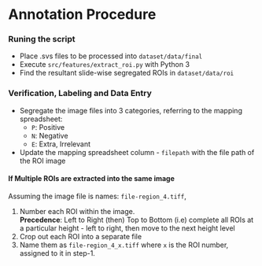 # Annotation Procedure

### Runing the script
- Place .svs files to be processed into `dataset/data/final`
- Execute `src/features/extract_roi.py` with Python 3
- Find the resultant slide-wise segregated ROIs in `dataset/data/roi`

### Verification, Labeling and Data Entry

- Segregate the image files into 3 categories, referring to the mapping spreadsheet:
    - `P`: Positive
    - `N`: Negative
    - `E`: Extra, Irrelevant
- Update the mapping spreadsheet column - `filepath` with the file path of the ROI image

       
#### **If Multiple ROIs are extracted into the same image**

Assuming the image file is names: `file-region_4.tiff`,
1. Number each ROI within the image.    
    **Precedence**: Left to Right (then) Top to Bottom
    (i.e) complete all ROIs at a particular height - left to right, then move to the next height level
2. Crop out each ROI into a separate file
3. Name them as `file-region_4_x.tiff` where `x` is the ROI number, assigned to it in step-1.

